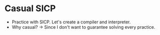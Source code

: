 # Casual SICP
- Practice with SICP. Let's create a compiler and interpreter.
- Why casual? -> Since I don't want to guarantee solving every practice.

